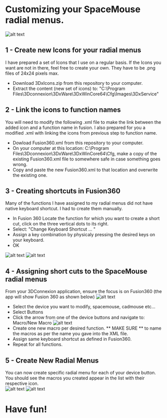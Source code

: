 # Customizing your SpaceMouse radial menus.
![alt text](https://github.com/MirageC79/3DxConnexion_FusionIcons/blob/master/3dx_KeyMapping.png?raw=true)


## 1 - Create new Icons for your radial menus
I have prepared a set of Icons that I use on a regular basis.  If the Icons you want are not in there, feel free to create your own.  They have to be .png files of 24x24 pixels max.

- Download 3DxIcons.zip from this repository to your computer.
- Extract the content (new set of icons) to: "C:\Program Files\3Dconnexion\3DxWare\3DxWinCore64\Cfg\Images\3DxService"


## 2 - Link the icons to function names
You will need to modify the following .xml file to make the link between the added icon and a function name in fusion. 
I also prepared for you a modified .xml with linking the icons from previous step to function name.

- Dowload Fusion360.xml from this repository to your computer.
- On your computer at this location: C:\Program Files\3Dconnexion\3DxWare\3DxWinCore64\Cfg, make a copy of the existing Fusion360.xml file to somewhere safe in case something goes wrong.
- Copy and paste the new Fusion360.xml to that location and overwrite the existing one. 


## 3 - Creating shortcuts in Fusion360
Many of the functions I have assigned to my radial menus did not have native keyboard shortcut.  I had to create them manually.
- In Fusion 360 Locate the function for which you want to create a short cut, click on the three vertical dots to its right.
- Select: "Change Keyboard Shortcut ... "
- Assign a key combination by physicaly pressing the desired keys on your keyboard.
- OK

![alt text](https://github.com/MirageC79/3DxConnexion_FusionIcons/blob/master/FusionKeyboardShortcut.png?raw=true)
![alt text](https://github.com/MirageC79/3DxConnexion_FusionIcons/blob/master/FusionKeyboardShortcutAssign.png?raw=true)


## 4 - Assigning short cuts to the SpaceMouse radial menus
From your 3DConnexion application, ensure the focus is on Fusion360 (the app will show Fusion 360 as shown below)
![alt text](https://github.com/MirageC79/3DxConnexion_FusionIcons/blob/master/3dxapp.png?raw=true)
- Select the device you want to modify, spacemouse, cadmouse etc...
- Select Buttons
- Click the arrow from one of the device buttons and navigate to: Macro/New Macro
![alt text](https://github.com/MirageC79/3DxConnexion_FusionIcons/blob/master/3dxappNewMacro.png?raw=true)
- Create one new macro per desired function.  ** MAKE SURE ** to name the macros as per the name you gave into the XML file.
- Assign same keyboard shortcut as defined in Fusion360.
- Repeat for all functions.


## 5 - Create New Radial Menus
You can now create specific radial menu for each of your device button.  You should see the macros you created appear in the list with their respective icon.  
![alt text](https://github.com/MirageC79/3DxConnexion_FusionIcons/blob/master/3dxappRadialMenu.png?raw=true)
![alt text](https://github.com/MirageC79/3DxConnexion_FusionIcons/blob/master/3dxappRadialMenuMAcro.png?raw=true)


# Have fun!
